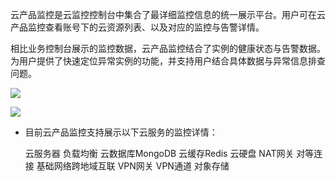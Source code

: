 云产品监控是云监控控制台中集合了最详细监控信息的统一展示平台。用户可在云产品监控查看账号下的云资源列表、以及对应的监控与告警详情。

相比业务控制台展示的监控数据，云产品监控结合了实例的健康状态与告警数据。为用户提供了快速定位异常实例的功能，并支持用户结合具体数据与异常信息排查问题。

![](http://mc.qcloudimg.com/static/img/a72fd99a865b2a281ecfe182766ef5df/image.png)

![](http://mc.qcloudimg.com/static/img/9a9d5e7704ed9371dac915b75daf14f4/image.png)

- 目前云产品监控支持展示以下云服务的监控详情：

  云服务器
  负载均衡
  云数据库MongoDB
  云缓存Redis
  云硬盘
  NAT网关
  对等连接
  基础网络跨地域互联
  VPN网关
  VPN通道
  对象存储